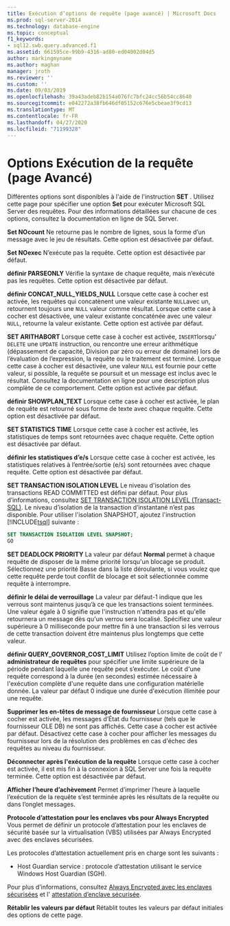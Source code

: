 ```yaml
---
title: Exécution d’options de requête (page avancé) | Microsoft Docs
ms.prod: sql-server-2014
ms.technology: database-engine
ms.topic: conceptual
f1_keywords:
- sql12.swb.query.advanced.f1
ms.assetid: 661595ce-99b9-4316-ad80-ed04002d04d5
author: markingmyname
ms.author: maghan
manager: jroth
ms.reviewer: ''
ms.custom: ''
ms.date: 09/03/2019
ms.openlocfilehash: 39a43adeb82b154a076fc7bfc24cc56b54cc8640
ms.sourcegitcommit: e042272a38fb646df05152c676e5cbeae3f9cd13
ms.translationtype: MT
ms.contentlocale: fr-FR
ms.lasthandoff: 04/27/2020
ms.locfileid: "71199328"
---
```

# <a name="query-options-execution-advanced-page"></a>Options Exécution de la requête (page Avancé)

  Différentes options sont disponibles à l'aide de l'instruction **SET** . Utilisez cette page pour spécifier une option **Set** pour exécuter Microsoft SQL Server des requêtes. Pour des informations détaillées sur chacune de ces options, consultez la documentation en ligne de SQL Server.
  
**Set NOcount** Ne retourne pas le nombre de lignes, sous la forme d’un message avec le jeu de résultats. Cette option est désactivée par défaut.

**Set NOexec** N’exécute pas la requête. Cette option est désactivée par défaut.

**définir PARSEONLY** Vérifie la syntaxe de chaque requête, mais n’exécute pas les requêtes. Cette option est désactivée par défaut.  

**définir CONCAT_NULL_YIELDS_NULL** Lorsque cette case à cocher est activée, les requêtes qui concatènent une valeur existante `NULL`avec un, retournent toujours une `NULL` valeur comme résultat. Lorsque cette case à cocher est désactivée, une valeur existante concaténée avec une valeur `NULL`, retourne la valeur existante. Cette option est activée par défaut.

**SET ARITHABORT** Lorsque cette case à cocher est activée, `INSERT`lorsqu' `DELETE` une `UPDATE` instruction, ou rencontre une erreur arithmétique (dépassement de capacité, Division par zéro ou erreur de domaine) lors de l’évaluation de l’expression, la requête ou le traitement est terminé. Lorsque cette case à cocher est désactivée, une valeur `NULL` est fournie pour cette valeur, si possible, la requête se poursuit et un message est inclus avec le résultat. Consultez la documentation en ligne pour une description plus complète de ce comportement. Cette option est activée par défaut.
  
**définir SHOWPLAN_TEXT** Lorsque cette case à cocher est activée, le plan de requête est retourné sous forme de texte avec chaque requête. Cette option est désactivée par défaut.
  
**SET STATISTICS TIME** Lorsque cette case à cocher est activée, les statistiques de temps sont retournées avec chaque requête. Cette option est désactivée par défaut.
  
**définir les statistiques d’e/s** Lorsque cette case à cocher est activée, les statistiques relatives à l’entrée/sortie (e/s) sont retournées avec chaque requête. Cette option est désactivée par défaut.
  
**SET TRANSACTION ISOLATION LEVEL** Le niveau d'isolation des transactions READ COMMITTED est défini par défaut. Pour plus d’informations, consultez [SET TRANSACTION ISOLATION LEVEL &#40;Transact-SQL&#41;](/sql/t-sql/statements/set-transaction-isolation-level-transact-sql). Le niveau d’isolation de la transaction d’instantané n’est pas disponible. Pour utiliser l'isolation SNAPSHOT, ajoutez l'instruction [!INCLUDE[tsql](../includes/tsql-md.md)] suivante :
  
  ```sql
  SET TRANSACTION ISOLATION LEVEL SNAPSHOT;
  GO
  ```

**SET DEADLOCK PRIORITY** La valeur par défaut **Normal** permet à chaque requête de disposer de la même priorité lorsqu'un blocage se produit. Sélectionnez une priorité Basse dans la liste déroulante, si vous voulez que cette requête perde tout conflit de blocage et soit sélectionnée comme requête à interrompre.

**définir le délai de verrouillage** La valeur par défaut-1 indique que les verrous sont maintenus jusqu’à ce que les transactions soient terminées. Une valeur égale à 0 signifie que l'instruction n'attendra pas et qu'elle retournera un message dès qu'un verrou sera localisé. Spécifiez une valeur supérieure à 0 milliseconde pour mettre fin à une transaction si les verrous de cette transaction doivent être maintenus plus longtemps que cette valeur.

**définir QUERY_GOVERNOR_COST_LIMIT** Utilisez l’option limite de coût de l' **administrateur de requêtes** pour spécifier une limite supérieure de la période pendant laquelle une requête peut s’exécuter. Le coût d'une requête correspond à la durée (en secondes) estimée nécessaire à l'exécution complète d'une requête dans une configuration matérielle donnée. La valeur par défaut 0 indique une durée d'exécution illimitée pour une requête.

**Supprimer les en-têtes de message de fournisseur** Lorsque cette case à cocher est activée, les messages d’État du fournisseur (tels que le fournisseur OLE DB) ne sont pas affichés. Cette case à cocher est activée par défaut. Désactivez cette case à cocher pour afficher les messages du fournisseur lors de la résolution des problèmes en cas d'échec des requêtes au niveau du fournisseur.

**Déconnecter après l'exécution de la requête** Lorsque cette case à cocher est activée, il est mis fin à la connexion à SQL Server une fois la requête terminée. Cette option est désactivée par défaut.

**Afficher l’heure d’achèvement** Permet d’imprimer l’heure à laquelle l’exécution de la requête s’est terminée après les résultats de la requête ou dans l’onglet messages.

**Protocole d’attestation pour les enclaves vbs pour Always Encrypted** Vous permet de définir un protocole d’attestation pour les enclaves de sécurité basée sur la virtualisation (VBS) utilisées par Always Encrypted avec des enclaves sécurisées.

Les protocoles d’attestation actuellement pris en charge sont les suivants :

* Host Guardian service : protocole d’attestation utilisant le service Windows Host Guardian (SGH).

Pour plus d’informations, consultez [Always Encrypted avec les enclaves sécurisées](https://docs.microsoft.com/sql/relational-databases/security/encryption/always-encrypted-enclaves?view=sqlallproducts-allversions) et l' [attestation d’enclave sécurisée](https://docs.microsoft.com/sql/relational-databases/security/encryption/always-encrypted-enclaves?view=sqlallproducts-allversions#secure-enclave-attestation).

**Rétablir les valeurs par défaut** Rétablit toutes les valeurs par défaut initiales des options de cette page.
